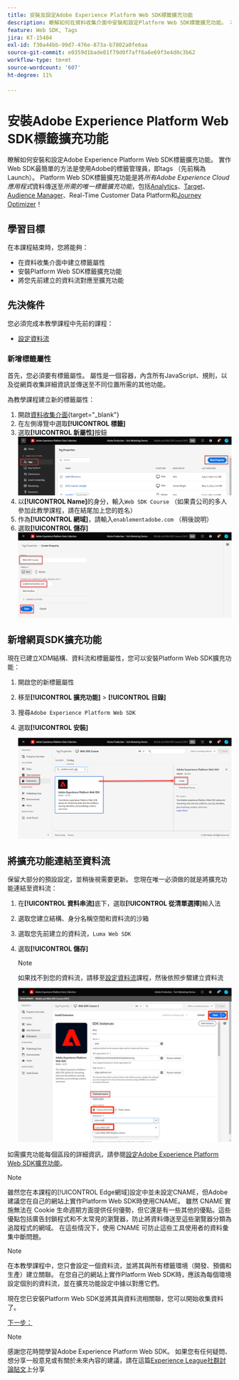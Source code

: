 ```yaml
---
title: 安裝及設定Adobe Experience Platform Web SDK標籤擴充功能
description: 瞭解如何在資料收集介面中安裝和設定Platform Web SDK標籤擴充功能。 本課程是「使用 Web SDK 實施 Adob​​e Experience Cloud」教學課程的一部分。
feature: Web SDK, Tags
jira: KT-15404
exl-id: f30a44bb-99d7-476e-873a-b7802a0fe6aa
source-git-commit: e0359d1bade01f79d0f7aff6a6e69f3e4d0c3b62
workflow-type: tm+mt
source-wordcount: '607'
ht-degree: 11%

---
```


# 安裝Adobe Experience Platform Web SDK標籤擴充功能

瞭解如何安裝和設定Adobe Experience Platform Web SDK標籤擴充功能。 實作Web SDK最簡單的方法是使用Adobe的標籤管理員，即tags （先前稱為Launch）。 Platform Web SDK標籤擴充功能是將&#x200B;_所有Adobe Experience Cloud應用程式_&#x200B;資料傳送至&#x200B;_所需的唯一標籤擴充功能_，包括[Analytics](setup-analytics.md)、[Target](setup-target.md)、[Audience Manager](setup-audience-manager.md)、Real-Time Customer Data Platform和[Journey Optimizer](setup-web-channel.md)！

## 學習目標

在本課程結束時，您將能夠：

* 在資料收集介面中建立標籤屬性
* 安裝Platform Web SDK標籤擴充功能
* 將您先前建立的資料流對應至擴充功能

## 先決條件

您必須完成本教學課程中先前的課程：

* [設定資料流](configure-datastream.md)

### 新增標籤屬性

首先，您必須要有標籤屬性。 屬性是一個容器，內含所有JavaScript、規則，以及從網頁收集詳細資訊並傳送至不同位置所需的其他功能。

為教學課程建立新的標籤屬性：

1. 開啟[資料收集介面](https://experience.adobe.com/data-collection/){target="_blank"}
1. 在左側導覽中選取&#x200B;**[!UICONTROL 標籤]**
1. 選取&#x200B;**[!UICONTROL 新屬性]**&#x200B;按鈕
   ![新增屬性](assets/websdk-property-addNewProperty.png)
1. 以&#x200B;**[!UICONTROL Name]**&#x200B;的身分，輸入`Web SDK Course` （如果貴公司的多人參加此教學課程，請在結尾加上您的姓名）
1. 作為&#x200B;**[!UICONTROL 網域]**，請輸入`enablementadobe.com` （稍後說明）
1. 選取&#x200B;**[!UICONTROL 儲存]**
   ![屬性詳細資料](assets/websdk-property-propertyDetails.png)

## 新增網頁SDK擴充功能

現在已建立XDM結構、資料流和標籤屬性，您可以安裝Platform Web SDK擴充功能：

1. 開啟您的新標籤屬性
1. 移至&#x200B;**[!UICONTROL 擴充功能]** > **[!UICONTROL 目錄]**
1. 搜尋`Adobe Experience Platform Web SDK`
1. 選取&#x200B;**[!UICONTROL 安裝]**

   ![安裝Web SDK擴充功能](assets/extension-platform-web-sdk.png)


## 將擴充功能連結至資料流

保留大部分的預設設定，並稍後視需要更新。 您現在唯一必須做的就是將擴充功能連結至資料流：

1. 在&#x200B;**[!UICONTROL 資料串流]**&#x200B;底下，選取&#x200B;**[!UICONTROL 從清單選擇]**&#x200B;輸入法
1. 選取您建立結構、身分名稱空間和資料流的沙箱
1. 選取您先前建立的資料流，`Luma Web SDK`
1. 選取&#x200B;**[!UICONTROL 儲存]**

   >[!NOTE]
   >
   > 如果找不到您的資料流，請移至[設定資料流](configure-datastream.md)課程，然後依照步驟建立資料流

   ![資料流選擇](assets/extension-luma-web-sdk-datastream-extension.png)

如需擴充功能每個區段的詳細資訊，請參閱[設定Adobe Experience Platform Web SDK擴充功能](https://experienceleague.adobe.com/zh-hant/docs/experience-platform/tags/extensions/client/web-sdk/web-sdk-extension-configuration)。

>[!NOTE]
>
>雖然您在本課程的[!UICONTROL Edge網域]設定中並未設定CNAME，但Adobe建議您在自己的網站上實作Platform Web SDK時使用CNAME。 雖然 CNAME 實施無法在 Cookie 生命週期方面提供任何優勢，但它還是有一些其他的優點。這些優點包括廣告封鎖程式和不太常見的瀏覽器，防止將資料傳送至這些瀏覽器分類為追蹤程式的網域。 在這些情況下，使用 CNAME 可防止這些工具使用者的資料彙集中斷問題。

>[!NOTE]
>
>在本教學課程中，您只會設定一個資料流，並將其與所有標籤環境（開發、預備和生產）建立關聯。 在您自己的網站上實作Platform Web SDK時，應該為每個環境設定個別的資料流，並在擴充功能設定中據以對應它們。

現在您已安裝Platform Web SDK並將其與資料流相關聯，您可以開始收集資料了。

[下一步： ](create-data-elements.md)

>[!NOTE]
>
>感謝您花時間學習Adobe Experience Platform Web SDK。 如果您有任何疑問、想分享一般意見或有關於未來內容的建議，請在這篇[Experience League社群討論貼文](https://experienceleaguecommunities.adobe.com/t5/adobe-experience-platform-data/tutorial-discussion-implement-adobe-experience-cloud-with-web/td-p/444996)上分享
